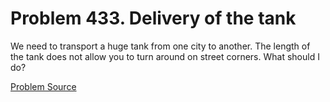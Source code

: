 # Problem 433. Delivery of the tank 

We need to transport a huge tank from one city to another. The length of the tank does not allow you to turn around on street corners. What should I do?

[Problem Source](https://www.trizland.ru/tasks/5187/)